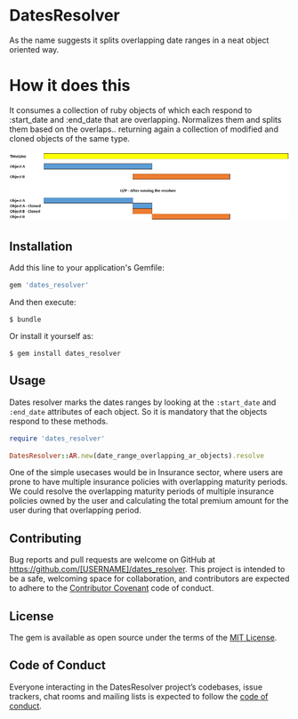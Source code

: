 # DatesResolver
As the name suggests it splits overlapping date ranges in a neat object oriented way.

# How it does this
It consumes a collection of ruby objects of which each respond to :start_date and :end_date that are overlapping.
Normalizes them and splits them based on the overlaps.. returning again a collection of modified and cloned objects of the same type.



![Logic](https://raw.githubusercontent.com/SathishAchilles/DatesResolver/master/images/dates_resolver_logic.PNG?_sm_au_=iqM0KTfNWWQrH4kM)

## Installation

Add this line to your application's Gemfile:

```ruby
gem 'dates_resolver'
```

And then execute:

    $ bundle

Or install it yourself as:

    $ gem install dates_resolver

## Usage

Dates resolver marks the dates ranges by looking at the `:start_date` and `:end_date` attributes of each object.
So it is mandatory that the objects respond to these methods.

```ruby
require 'dates_resolver'
```

```ruby
DatesResolver::AR.new(date_range_overlapping_ar_objects).resolve
```

One of the simple usecases would be in Insurance sector, where users are prone to have multiple insurance policies with overlapping maturity periods. We could resolve the overlapping maturity periods of multiple insurance policies owned by the user and calculating the total premium amount for the user during that overlapping period.

## Contributing

Bug reports and pull requests are welcome on GitHub at https://github.com/[USERNAME]/dates_resolver. This project is intended to be a safe, welcoming space for collaboration, and contributors are expected to adhere to the [Contributor Covenant](http://contributor-covenant.org) code of conduct.

## License

The gem is available as open source under the terms of the [MIT License](https://opensource.org/licenses/MIT).

## Code of Conduct

Everyone interacting in the DatesResolver project’s codebases, issue trackers, chat rooms and mailing lists is expected to follow the [code of conduct](https://github.com/[USERNAME]/dates_resolver/blob/master/CODE_OF_CONDUCT.md).

